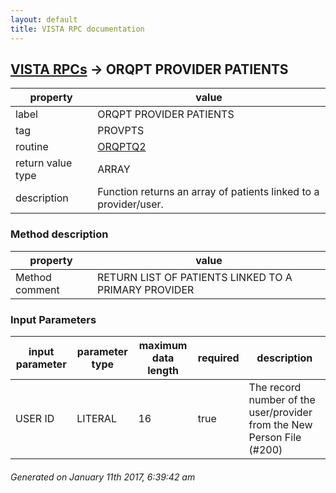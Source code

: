 ```yaml
---
layout: default
title: VISTA RPC documentation
---
```




## [VISTA RPCs](TableOfContent.md) &#8594; ORQPT PROVIDER PATIENTS 

 property | value 
--- | --- 
 label | ORQPT PROVIDER PATIENTS
 tag | PROVPTS
 routine | [ORQPTQ2](http://code.osehra.org/dox/Routine_ORQPTQ2_source.html)
 return value type | ARRAY
 description | Function returns an array of patients linked to a provider/user.


### Method description

 property | value 
--- | --- 
 Method comment | RETURN LIST OF PATIENTS LINKED TO A PRIMARY PROVIDER

### Input Parameters

| input parameter | parameter type | maximum data length | required | description | 
| --- | --- | --- | --- | --- | 
| USER ID | LITERAL | 16 | true | The record number of the user/provider from the New Person File (#200) | 




 ###### Generated on January 11th 2017, 6:39:42 am